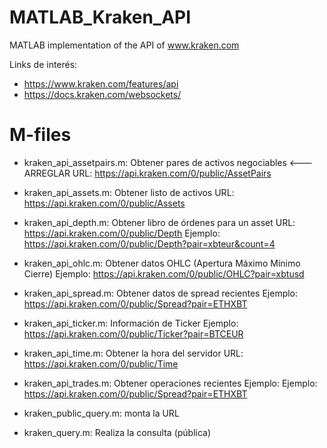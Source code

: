 # MATLAB_Kraken_API
MATLAB implementation of the API of www.kraken.com

Links de interés: 
- https://www.kraken.com/features/api
- https://docs.kraken.com/websockets/

M-files
=======

- kraken_api_assetpairs.m: Obtener pares de activos negociables <--- ARREGLAR
URL: https://api.kraken.com/0/public/AssetPairs

- kraken_api_assets.m: Obtener listo de activos
URL: https://api.kraken.com/0/public/Assets

- kraken_api_depth.m: Obtener libro de órdenes para un asset
URL: https://api.kraken.com/0/public/Depth
Ejemplo: https://api.kraken.com/0/public/Depth?pair=xbteur&count=4

- kraken_api_ohlc.m: Obtener datos OHLC (Apertura Máximo Mínimo Cierre)
Ejemplo: https://api.kraken.com/0/public/OHLC?pair=xbtusd	

- kraken_api_spread.m: Obtener datos de spread recientes
Ejemplo: https://api.kraken.com/0/public/Spread?pair=ETHXBT

- kraken_api_ticker.m: Información de Ticker
Ejemplo: https://api.kraken.com/0/public/Ticker?pair=BTCEUR	

- kraken_api_time.m: Obtener la hora del servidor
URL: https://api.kraken.com/0/public/Time

- kraken_api_trades.m: Obtener operaciones recientes
Ejemplo: Ejemplo: https://api.kraken.com/0/public/Spread?pair=ETHXBT

- kraken_public_query.m: monta la URL
- kraken_query.m: Realiza la consulta (pública)

